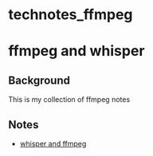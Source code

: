 # technotes_ffmpeg


# ffmpeg and whisper

## Background

This is my collection of ffmpeg notes

## Notes

* [whisper and ffmpeg]( whisper/whisper_ffmpeg.md)

